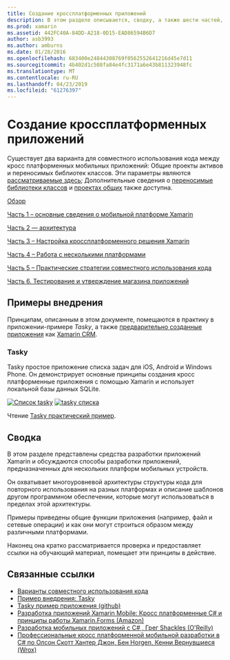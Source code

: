 ```yaml
---
title: Создание кроссплатформенных приложений
description: В этом разделе описывается, сводку, а также шести частей, создание приложений с помощью платформы разработки Xamarin — от понимания, как работает Xamarin для разработки мобильных приложений и затем протестировать и развернуть в различных магазинов приложений.
ms.prod: xamarin
ms.assetid: 442FC40A-84DD-A218-0D15-EAD86594B6D7
author: asb3993
ms.author: amburns
ms.date: 01/28/2016
ms.openlocfilehash: 683400e24844308769f0562552641216d45e7d11
ms.sourcegitcommit: 4b402d1c508fa84e4fc3171a6e43b811323948fc
ms.translationtype: MT
ms.contentlocale: ru-RU
ms.lasthandoff: 04/23/2019
ms.locfileid: "61276397"
---
```

# <a name="building-cross-platform-applications"></a>Создание кроссплатформенных приложений

Существует два варианта для совместного использования кода между кросс платформенных мобильных приложений: Общие проекты активов и переносимых библиотек классов. Эти параметры являются [рассматриваемые здесь](~/cross-platform/app-fundamentals/code-sharing.md); Дополнительные сведения о [переносимые библиотеки классов](~/cross-platform/app-fundamentals/pcl.md) и [проектах общих](~/cross-platform/app-fundamentals/shared-projects.md) также доступна.

<a name="Sections" />

 [Обзор](~/cross-platform/app-fundamentals/building-cross-platform-applications/overview.md)

 [Часть 1 – основные сведения о мобильной платформе Xamarin](~/cross-platform/app-fundamentals/building-cross-platform-applications/understanding-the-xamarin-mobile-platform.md)

 [Часть 2 — архитектура](~/cross-platform/app-fundamentals/building-cross-platform-applications/architecture.md)

 [Часть 3 – Настройка кроссплатформенного решения Xamarin](~/cross-platform/app-fundamentals/building-cross-platform-applications/setting-up-a-xamarin-cross-platform-solution.md)

 [Часть 4 – Работа с несколькими платформами](~/cross-platform/app-fundamentals/building-cross-platform-applications/platform-divergence-abstraction-divergent-implementation.md)

 [Часть 5 – Практические стратегии совместного использования кода](~/cross-platform/app-fundamentals/building-cross-platform-applications/practical-code-sharing-strategies.md)

 [Часть 6. Тестирование и утверждение магазина приложений](~/cross-platform/app-fundamentals/building-cross-platform-applications/testing-and-app-store-approvals.md)

 <a name="Cross-Platform_Mobile_Application_Case_Studies" />

## <a name="case-studies"></a>Примеры внедрения

Принципам, описанным в этом документе, помещаются в практику в приложении-примере *Tasky*, а также [предварительно созданные приложения](https://xamarin.com/prebuilt) как [Xamarin CRM](https://xamarin.com/prebuilt/#xamarincrm).

 <a name="Tasky" />

### <a name="tasky"></a>Tasky

Tasky простое приложение списка задач для iOS, Android и Windows Phone.
Он демонстрирует основные принципы создания кросс платформенные приложения с помощью Xamarin и использует локальной базы данных SQLite.

 [![Список tasky](images/iphone-list-sml.png)](images/iphone-list.png#lightbox) [ ![tasky списка](images/iphone-list-sml.png)](images/iphone-list.png#lightbox)

Чтение [Tasky практический пример](~/cross-platform/app-fundamentals/building-cross-platform-applications/case-study-tasky.md).

## <a name="summary"></a>Сводка

В этом разделе представлены средства разработки приложений Xamarin и обсуждаются способы разработки приложений, предназначенных для нескольких платформ мобильных устройств.

Он охватывает многоуровневой архитектуры структуры кода для повторного использования на разных платформах и описание шаблонов другом программном обеспечении, которые могут использоваться в пределах этой архитектуры.

Примеры приведены общие функции приложения (например, файл и сетевые операции) и как они могут строиться образом между различными платформами.

Наконец она кратко рассматривается проверка и предоставляет ссылки на обучающий материал, помещает эти принципы в действие.

## <a name="related-links"></a>Связанные ссылки

- [Варианты совместного использования кода](~/cross-platform/app-fundamentals/code-sharing.md)
- [Пример внедрения: Tasky](~/cross-platform/app-fundamentals/building-cross-platform-applications/case-study-tasky.md)
- [Tasky пример приложения (github)](https://developer.xamarin.com/samples/mobile/TaskyPortable/)
- [Разработка приложений Xamarin Mobile: Кросс платформенные C# и принципы работы Xamarin.Forms (Amazon)](http://www.amazon.com/Xamarin-Mobile-Application-Development-Cross-Platform/dp/1484202155/)
- [Разработка мобильных приложений с C# , Грег Shackles (O'Reilly)](http://shop.oreilly.com/product/0636920024002.do)
- [Профессиональные кросс платформенной мобильной разработки в C# по Олсон Скотт Хантер Джон, Бен Horgen, Кенни Вернувшиеся (Wrox)](http://www.wrox.com/WileyCDA/WroxTitle/Professional-Cross-Platform-Mobile-Development-in-C-.productCd-1118157702.html)
